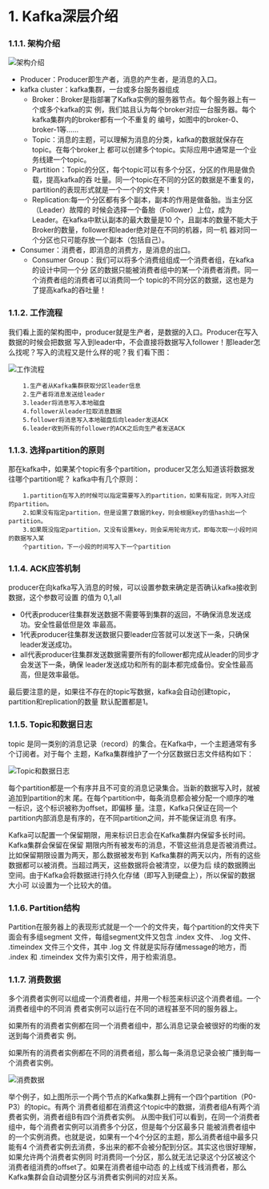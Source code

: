 # 1. Kafka深层介绍

### 1.1.1. 架构介绍

![架构介绍](https://www.topgoer.com/static/9.2/1.jpg)

- Producer：Producer即生产者，消息的产生者，是消息的⼊口。
- kafka cluster：kafka集群，一台或多台服务器组成
  - Broker：Broker是指部署了Kafka实例的服务器节点。每个服务器上有一个或多个kafka的实 例，我们姑且认为每个broker对应一台服务器。每个kafka集群内的broker都有一个不重复的 编号，如图中的broker-0、broker-1等……
  - Topic：消息的主题，可以理解为消息的分类，kafka的数据就保存在topic。在每个broker上 都可以创建多个topic。实际应用中通常是一个业务线建一个topic。
  - Partition：Topic的分区，每个topic可以有多个分区，分区的作用是做负载，提高kafka的吞 吐量。同一个topic在不同的分区的数据是不重复的，partition的表现形式就是一个一个的⽂件夹！
  - Replication:每一个分区都有多个副本，副本的作用是做备胎。当主分区（Leader）故障的 时候会选择一个备胎（Follower）上位，成为Leader。在kafka中默认副本的最大数量是10 个，且副本的数量不能大于Broker的数量，follower和leader绝对是在不同的机器，同一机 器对同一个分区也只可能存放一个副本（包括自己）。
- Consumer：消费者，即消息的消费方，是消息的出口。
  - Consumer Group：我们可以将多个消费组组成一个消费者组，在kafka的设计中同一个分 区的数据只能被消费者组中的某一个消费者消费。同一个消费者组的消费者可以消费同一个 topic的不同分区的数据，这也是为了提高kafka的吞吐量！

### 1.1.2. ⼯作流程

我们看上⾯的架构图中，producer就是生产者，是数据的入口。Producer在写入数据的时候会把数据 写入到leader中，不会直接将数据写入follower！那leader怎么找呢？写入的流程又是什么样的呢？我 们看下图：

![⼯作流程](https://www.topgoer.com/static/9.2/2.jpg)

```
    1.⽣产者从Kafka集群获取分区leader信息
    2.⽣产者将消息发送给leader
    3.leader将消息写入本地磁盘
    4.follower从leader拉取消息数据
    5.follower将消息写入本地磁盘后向leader发送ACK
    6.leader收到所有的follower的ACK之后向生产者发送ACK
```

### 1.1.3. 选择partition的原则

那在kafka中，如果某个topic有多个partition，producer⼜怎么知道该将数据发往哪个partition呢？ kafka中有几个原则：

```
    1.partition在写入的时候可以指定需要写入的partition，如果有指定，则写入对应的partition。
    2.如果没有指定partition，但是设置了数据的key，则会根据key的值hash出一个partition。
    3.如果既没指定partition，又没有设置key，则会采用轮询⽅式，即每次取一小段时间的数据写入某
    个partition，下一小段的时间写入下一个partition
```

### 1.1.4. ACK应答机制

producer在向kafka写入消息的时候，可以设置参数来确定是否确认kafka接收到数据，这个参数可设置 的值为 0,1,all

- 0代表producer往集群发送数据不需要等到集群的返回，不确保消息发送成功。安全性最低但是效 率最高。
- 1代表producer往集群发送数据只要leader应答就可以发送下一条，只确保leader发送成功。
- all代表producer往集群发送数据需要所有的follower都完成从leader的同步才会发送下一条，确保 leader发送成功和所有的副本都完成备份。安全性最⾼高，但是效率最低。

最后要注意的是，如果往不存在的topic写数据，kafka会⾃动创建topic，partition和replication的数量 默认配置都是1。

### 1.1.5. Topic和数据⽇志

topic 是同⼀类别的消息记录（record）的集合。在Kafka中，⼀个主题通常有多个订阅者。对于每个 主题，Kafka集群维护了⼀个分区数据⽇志⽂件结构如下：

![Topic和数据⽇志](https://www.topgoer.com/static/9.2/3.jpg)

每个partition都是⼀个有序并且不可变的消息记录集合。当新的数据写⼊时，就被追加到partition的末 尾。在每个partition中，每条消息都会被分配⼀个顺序的唯⼀标识，这个标识被称为offset，即偏移 量。注意，Kafka只保证在同⼀个partition内部消息是有序的，在不同partition之间，并不能保证消息 有序。

Kafka可以配置⼀个保留期限，⽤来标识⽇志会在Kafka集群内保留多⻓时间。Kafka集群会保留在保留 期限内所有被发布的消息，不管这些消息是否被消费过。⽐如保留期限设置为两天，那么数据被发布到 Kafka集群的两天以内，所有的这些数据都可以被消费。当超过两天，这些数据将会被清空，以便为后 续的数据腾出空间。由于Kafka会将数据进⾏持久化存储（即写⼊到硬盘上），所以保留的数据⼤⼩可 以设置为⼀个⽐较⼤的值。

### 1.1.6. Partition结构

Partition在服务器上的表现形式就是⼀个⼀个的⽂件夹，每个partition的⽂件夹下⾯会有多组segment ⽂件，每组segment⽂件⼜包含 .index ⽂件、 .log ⽂件、 .timeindex ⽂件三个⽂件，其中 .log ⽂ 件就是实际存储message的地⽅，⽽ .index 和 .timeindex ⽂件为索引⽂件，⽤于检索消息。

### 1.1.7. 消费数据

多个消费者实例可以组成⼀个消费者组，并⽤⼀个标签来标识这个消费者组。⼀个消费者组中的不同消 费者实例可以运⾏在不同的进程甚⾄不同的服务器上。

如果所有的消费者实例都在同⼀个消费者组中，那么消息记录会被很好的均衡的发送到每个消费者实 例。

如果所有的消费者实例都在不同的消费者组，那么每⼀条消息记录会被⼴播到每⼀个消费者实例。

![消费数据](https://www.topgoer.com/static/9.2/4.png)

举个例⼦，如上图所示⼀个两个节点的Kafka集群上拥有⼀个四个partition（P0-P3）的topic。有两个 消费者组都在消费这个topic中的数据，消费者组A有两个消费者实例，消费者组B有四个消费者实例。 从图中我们可以看到，在同⼀个消费者组中，每个消费者实例可以消费多个分区，但是每个分区最多只 能被消费者组中的⼀个实例消费。也就是说，如果有⼀个4个分区的主题，那么消费者组中最多只能有4 个消费者实例去消费，多出来的都不会被分配到分区。其实这也很好理解，如果允许两个消费者实例同 时消费同⼀个分区，那么就⽆法记录这个分区被这个消费者组消费的offset了。如果在消费者组中动态 的上线或下线消费者，那么Kafka集群会⾃动调整分区与消费者实例间的对应关系。
